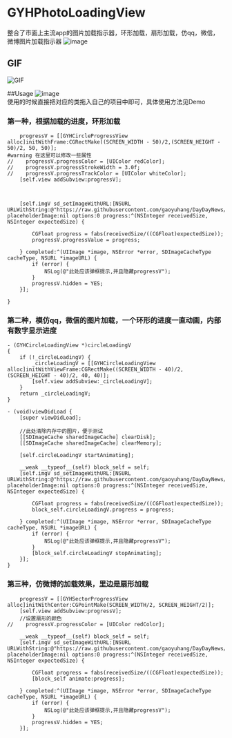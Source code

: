 # GYHPhotoLoadingView
整合了市面上主流app的图片加载指示器，环形加载，扇形加载，仿qq，微信，微博图片加载指示器
![image](https://raw.githubusercontent.com/gaoyuhang/GYHPhotoLoadingView/master/photo/haha.png)
## GIF
![GIF](https://raw.githubusercontent.com/gaoyuhang/GYHPhotoLoadingView/master/photo/testgif.gif)

##Usage
![image](https://raw.githubusercontent.com/gaoyuhang/GYHPhotoLoadingView/master/photo/jiegou.png) <br>
使用的时候直接把对应的类拖入自己的项目中即可，具体使用方法见Demo

### 第一种，根据加载的进度，环形加载
```
    progressV = [[GYHCircleProgressView alloc]initWithFrame:CGRectMake((SCREEN_WIDTH - 50)/2,(SCREEN_HEIGHT - 50)/2, 50, 50)];
#warning 在这里可以修改一些属性
//    progressV.progressColor = [UIColor redColor];
//    progressV.progressStrokeWidth = 3.0f;
//    progressV.progressTrackColor = [UIColor whiteColor];
    [self.view addSubview:progressV];
    
    
    
    [self.imgV sd_setImageWithURL:[NSURL URLWithString:@"https://raw.githubusercontent.com/gaoyuhang/DayDayNews/master/photo/newsfresh.png"] placeholderImage:nil options:0 progress:^(NSInteger receivedSize, NSInteger expectedSize) {
        
        CGFloat progress = fabs(receivedSize/((CGFloat)expectedSize));
        progressV.progressValue = progress;
        
    } completed:^(UIImage *image, NSError *error, SDImageCacheType cacheType, NSURL *imageURL) {
        if (error) {
            NSLog(@"此处应该弹框提示,并且隐藏progressV");
        }
        progressV.hidden = YES;
    }];
    
}
```
### 第二种，模仿qq，微信的图片加载，一个环形的进度一直动画，内部有数字显示进度
```
- (GYHCircleLoadingView *)circleLoadingV
{
    if (!_circleLoadingV) {
        _circleLoadingV = [[GYHCircleLoadingView alloc]initWithViewFrame:CGRectMake((SCREEN_WIDTH - 40)/2,(SCREEN_HEIGHT - 40)/2, 40, 40)];
        [self.view addSubview:_circleLoadingV];
    }
    return _circleLoadingV;
}

- (void)viewDidLoad {
    [super viewDidLoad];
    
    //此处清除内存中的图片，便于测试
    [[SDImageCache sharedImageCache] clearDisk];
    [[SDImageCache sharedImageCache] clearMemory];
    
    [self.circleLoadingV startAnimating];
    
    __weak __typeof__(self) block_self = self;
    [self.imgV sd_setImageWithURL:[NSURL URLWithString:@"https://raw.githubusercontent.com/gaoyuhang/DayDayNews/master/photo/newsfresh.png"] placeholderImage:nil options:0 progress:^(NSInteger receivedSize, NSInteger expectedSize) {
        
        CGFloat progress = fabs(receivedSize/((CGFloat)expectedSize));
        block_self.circleLoadingV.progress = progress;
        
    } completed:^(UIImage *image, NSError *error, SDImageCacheType cacheType, NSURL *imageURL) {
        if (error) {
            NSLog(@"此处应该弹框提示,并且隐藏progressV");
        }
        [block_self.circleLoadingV stopAnimating];
    }];
}
```

### 第三种，仿微博的加载效果，里边是扇形加载
```
    progressV = [[GYHSectorProgressView alloc]initWithCenter:CGPointMake(SCREEN_WIDTH/2, SCREEN_HEIGHT/2)];
    [self.view addSubview:progressV];
    //设置扇形的颜色
//    progressV.progressColor = [UIColor redColor];
    
    __weak __typeof__(self) block_self = self;
    [self.imgV sd_setImageWithURL:[NSURL URLWithString:@"https://raw.githubusercontent.com/gaoyuhang/DayDayNews/master/photo/newsfresh.png"] placeholderImage:nil options:0 progress:^(NSInteger receivedSize, NSInteger expectedSize) {
        
        CGFloat progress = fabs(receivedSize/((CGFloat)expectedSize));
        [block_self animate:progress];
        
    } completed:^(UIImage *image, NSError *error, SDImageCacheType cacheType, NSURL *imageURL) {
        if (error) {
            NSLog(@"此处应该弹框提示,并且隐藏progressV");
        }
        progressV.hidden = YES;
    }];

```
